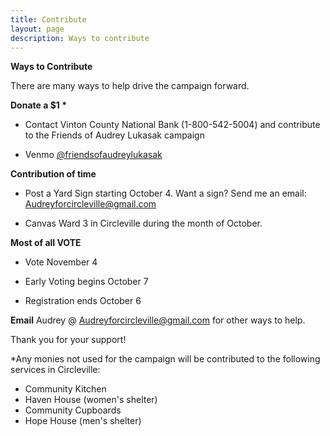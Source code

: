 ```yaml
---
title: Contribute
layout: page
description: Ways to contribute
---
```

**Ways to Contribute**

There are many ways to help drive the
campaign forward.

**Donate a \$1 \***

-   Contact Vinton County National Bank (1-800-542-5004) and contribute to the Friends of Audrey Lukasak
campaign

-   Venmo [@friendsofaudreylukasak](https://venmo.com/friendsofaudreylukasak)

**Contribution of time**

-   Post a Yard Sign starting October 4. Want a sign? Send me an email:
    <Audreyforcircleville@gmail.com>

-   Canvas Ward 3 in Circleville during the month of October.

**Most of all VOTE**

-   Vote November 4

-   Early Voting begins October 7

-   Registration ends October 6

**Email** Audrey @ <Audreyforcircleville@gmail.com> for other ways to
help.

Thank you for your support!

\*Any monies not used for the campaign will be contributed to the
following services in Circleville:
-   Community Kitchen
-   Haven House (women's shelter)
-   Community Cupboards
-   Hope House (men's shelter)
